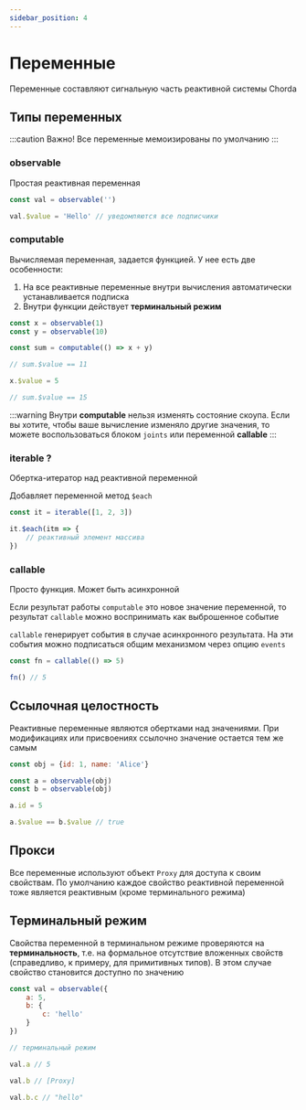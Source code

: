 ```yaml
---
sidebar_position: 4
---
```


#  Переменные

Переменные составляют сигнальную часть реактивной системы Chorda


## Типы переменных

:::caution Важно!
Все переменные мемоизированы по умолчанию
:::


### observable

Простая реактивная переменная

```javascript
const val = observable('')

val.$value = 'Hello' // уведомляются все подписчики
```

### computable

Вычисляемая переменная, задается функцией. У нее есть две особенности:
1. На все реактивные переменные внутри вычисления автоматически устанавливается подписка
2. Внутри функции действует **терминальный режим**

```javascript
const x = observable(1)
const y = observable(10)

const sum = computable(() => x + y)

// sum.$value == 11

x.$value = 5

// sum.$value == 15

```

:::warning
Внутри **computable** нельзя изменять состояние скоупа. Если вы хотите, чтобы ваше вычисление изменяло другие значения, то можете воспользоваться блоком `joints` или переменной **callable**
:::

### iterable ?

Обертка-итератор над реактивной переменной

Добавляет переменной метод `$each`

```javascript
const it = iterable([1, 2, 3])

it.$each(itm => {
    // реактивный элемент массива
})
```


### callable

Просто функция. Может быть асинхронной

Если результат работы `computable` это новое значение переменной, то результат `callable` можно воспринимать как выброшенное событие 

`callable` генерирует события в случае асинхронного результата. На эти события можно подписаться общим механизмом через опцию `events`

```javascript
const fn = callable(() => 5)

fn() // 5

```

## Ссылочная целостность

Реактивные переменные являются обертками над значениями. При модификациях или присвоениях ссылочно значение остается тем же самым

```javascript
const obj = {id: 1, name: 'Alice'}

const a = observable(obj)
const b = observable(obj)

a.id = 5

a.$value == b.$value // true

```

## Прокси

Все переменные используют объект `Proxy` для доступа к своим свойствам. По умолчанию каждое свойство реактивной переменной тоже является реактивным (кроме терминального режима)


## Терминальный режим

Свойства переменной в терминальном режиме проверяются на **терминальность**, т.е. на формальное отсутствие вложенных свойств (справедливо, к примеру, для примитивных типов). В этом случае свойство становится доступно по значению

```javascript
const val = observable({
    a: 5,
    b: {
        c: 'hello'
    }
})

// терминальный режим

val.a // 5

val.b // [Proxy]

val.b.c // "hello"

```
